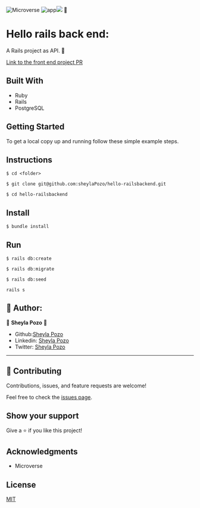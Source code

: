 ![Microverse](https://img.shields.io/badge/Microverse2.0-blueviolet) ![app](https://img.shields.io/badge/Myapp-blue)![](https://img.shields.io/github/followers/sheylaPozo?style=social) 🤍

# Hello rails back end:

A Rails project as API. 🤍

[Link to the front end project PR](https://github.com/sheylaPozo/hello-railsfrontend)

## Built With

- Ruby
- Rails
- PostgreSQL

## Getting Started

To get a local copy up and running follow these simple example steps.

## Instructions

```
$ cd <folder>
```

```
$ git clone git@github.com:sheylaPozo/hello-railsbackend.git
```

```
$ cd hello-railsbackend
```

## Install

```
$ bundle install
```

## Run

```
$ rails db:create
```

```
$ rails db:migrate
```

```
$ rails db:seed
```

```
rails s
```

## 🤍 Author:

👤 **Sheyla Pozo** 🤍

- Github:[Sheyla Pozo](https://github.com/sheylaPozo)
- Linkedin: [Sheyla Pozo](https://www.linkedin.com/in/sheypozo/)
- Twitter: [Sheyla Pozo](https://twitter.com/sheyPozo)

---

## 🤝 Contributing

Contributions, issues, and feature requests are welcome!

Feel free to check the [issues page](https://github.com/sheylaPozo/hello-railsbackend/issues).

## Show your support

Give a ⭐️ if you like this project!

## Acknowledgments

- Microverse

## License

[MIT](./LICENSE)
